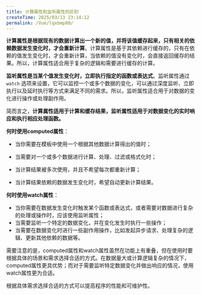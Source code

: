 ```yaml
---
title: 计算属性和监听属性的区别
createTime: 2025/03/13 23:14:12
permalink: /Vue/lqxbmp80/
---
```


**计算属性是根据现有的数据计算出一个新的值，并将该值缓存起来，只有相关的依赖数据发生变化时，才会重新计算**。计算属性是基于其依赖进行缓存的，只有在依赖的值发生变化时，才会重新计算，当依赖的值没有变化时，会直接返回缓存的结果。所以，计算属性适合用于复杂的逻辑和需要进行缓存的计算。

**监听属性是当某个值发生变化时，立即执行指定的函数或表达式**。监听属性通过 `watch` 选项来设置，它可以监控一个或多个数据的变化，可以通过深度监听、立即执行以及延时执行等方式来满足不同的需求。所以，监听属性适合用于对数据的变化进行操作或处理副作用。

简而言之，**计算属性适用于计算和缓存结果，监听属性适用于对数据变化的实时响应和执行相应处理函数。**

**何时使用computed属性**：

- 当你需要在模板中使用一个根据其他数据计算得出的值时；

- 当需要对一个或多个数据进行计算、处理、过滤或格式化时；

- 当计算结果被多次使用，并且不希望每次都重新计算；

- 当计算结果依赖的数据发生变化时，希望自动更新计算结果。

**何时使用watch属性**：

- 当你需要在数据发生变化时触发某个函数或表达式，或者需要对数据进行复杂的处理或操作时，应该使用监听属性；
- 当需要监听一个特定的数据变化，并在变化发生时执行一些操作；
- 当需要在数据变化时进行一些副作用操作，比如发起异步请求、处理复杂的逻辑、更新其他依赖的数据等。

需要注意的是，computed属性和watch属性虽然在功能上有重叠，但在使用时要根据具体的场景和需求选择合适的方式。在数据量大或计算逻辑复杂的情况下，computed属性更具优势；而对于需要监听特定数据变化并做出响应的情况，使用watch属性更为合适。

根据具体需求选择合适的方式可以提高程序的性能和可维护性。
